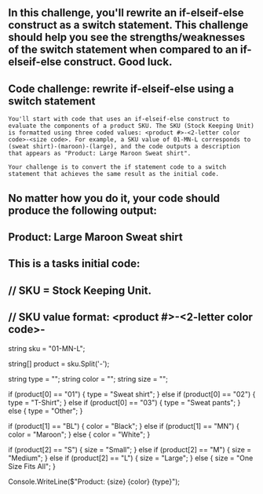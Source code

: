 
## In this challenge, you'll rewrite an if-elseif-else construct as a switch statement. This challenge should help you see the strengths/weaknesses of the switch statement when compared to an if-elseif-else construct. Good luck.

## Code challenge: rewrite if-elseif-else using a switch statement

    You'll start with code that uses an if-elseif-else construct to evaluate the components of a product SKU. The SKU (Stock Keeping Unit) is formatted using three coded values: <product #>-<2-letter color code>-<size code>. For example, a SKU value of 01-MN-L corresponds to (sweat shirt)-(maroon)-(large), and the code outputs a description that appears as "Product: Large Maroon Sweat shirt".

    Your challenge is to convert the if statement code to a switch statement that achieves the same result as the initial code.

## No matter how you do it, your code should produce the following output:
##  Product: Large Maroon Sweat shirt

## This is a tasks initial code:

## // SKU = Stock Keeping Unit.
## // SKU value format: <product #>-<2-letter color code>-<size code>
string sku = "01-MN-L";

string[] product = sku.Split('-');

string type = "";
string color = "";
string size = "";

if (product[0] == "01")
{
type = "Sweat shirt";
} else if (product[0] == "02")
{
type = "T-Shirt";
} else if (product[0] == "03")
{
type = "Sweat pants";
}
else
{
type = "Other";
}

if (product[1] == "BL")
{
color = "Black";
} else if (product[1] == "MN")
{
color = "Maroon";
} else
{
color = "White";
}

if (product[2] == "S")
{
size = "Small";
} else if (product[2] == "M")
{
size = "Medium";
} else if (product[2] == "L")
{
size = "Large";
} else
{
size = "One Size Fits All";
}

Console.WriteLine($"Product: {size} {color} {type}");
